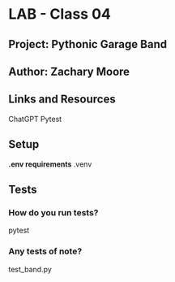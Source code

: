 # LAB - Class 04

## Project: Pythonic Garage Band

## Author: Zachary Moore

## Links and Resources

ChatGPT
Pytest

## Setup
**.env requirements**
.venv

## Tests

### How do you run tests?
pytest
### Any tests of note?
test_band.py
